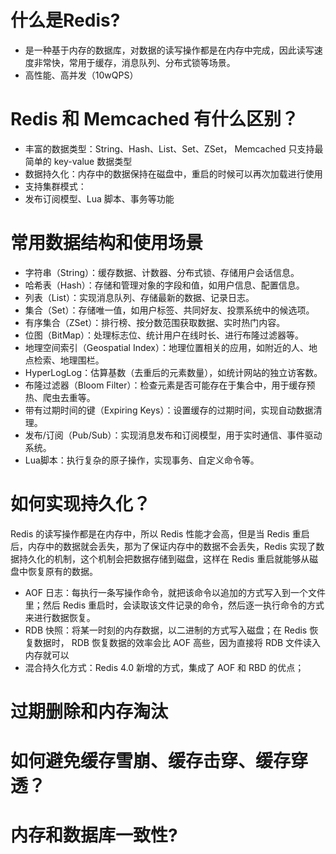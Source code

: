 # 什么是Redis?
- 是一种基于内存的数据库，对数据的读写操作都是在内存中完成，因此读写速度非常快，常用于缓存，消息队列、分布式锁等场景。
- 高性能、高并发（10wQPS）  
# Redis 和 Memcached 有什么区别？
- 丰富的数据类型：String、Hash、List、Set、ZSet， Memcached 只支持最简单的 key-value 数据类型
- 数据持久化：内存中的数据保持在磁盘中，重启的时候可以再次加载进行使用
- 支持集群模式：
- 发布订阅模型、Lua 脚本、事务等功能
# 常用数据结构和使用场景
- 字符串（String）：缓存数据、计数器、分布式锁、存储用户会话信息。
- 哈希表（Hash）：存储和管理对象的字段和值，如用户信息、配置信息。
- 列表（List）：实现消息队列、存储最新的数据、记录日志。
- 集合（Set）：存储唯一值，如用户标签、共同好友、投票系统中的候选项。
- 有序集合（ZSet）：排行榜、按分数范围获取数据、实时热门内容。
- 位图（BitMap）：处理标志位、统计用户在线时长、进行布隆过滤器等。
- 地理空间索引（Geospatial Index）：地理位置相关的应用，如附近的人、地点检索、地理围栏。
- HyperLogLog：估算基数（去重后的元素数量），如统计网站的独立访客数。
- 布隆过滤器（Bloom Filter）：检查元素是否可能存在于集合中，用于缓存预热、爬虫去重等。
- 带有过期时间的键（Expiring Keys）：设置缓存的过期时间，实现自动数据清理。
- 发布/订阅（Pub/Sub）：实现消息发布和订阅模型，用于实时通信、事件驱动系统。
- Lua脚本：执行复杂的原子操作，实现事务、自定义命令等。
# 如何实现持久化？
Redis 的读写操作都是在内存中，所以 Redis 性能才会高，但是当 Redis 重启后，内存中的数据就会丢失，那为了保证内存中的数据不会丢失，Redis 实现了数据持久化的机制，这个机制会把数据存储到磁盘，这样在 Redis 重启就能够从磁盘中恢复原有的数据。
- AOF 日志：每执行一条写操作命令，就把该命令以追加的方式写入到一个文件里；然后 Redis 重启时，会读取该文件记录的命令，然后逐一执行命令的方式来进行数据恢复。
- RDB 快照：将某一时刻的内存数据，以二进制的方式写入磁盘；在 Redis 恢复数据时， RDB 恢复数据的效率会比 AOF 高些，因为直接将 RDB 文件读入内存就可以
- 混合持久化方式：Redis 4.0 新增的方式，集成了 AOF 和 RBD 的优点；

# 过期删除和内存淘汰

# 如何避免缓存雪崩、缓存击穿、缓存穿透？

# 内存和数据库一致性?
